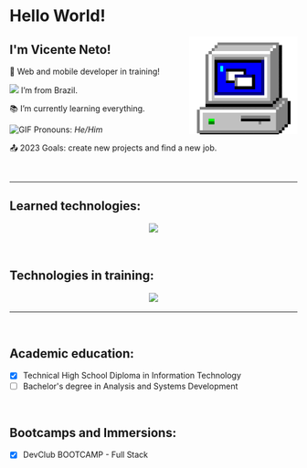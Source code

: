 # Hello World! 

<img align="right" alt="PC GIF" src="https://github.com/TheDudeThatCode/TheDudeThatCode/blob/master/Assets/PC.gif" width="190" />

## I'm Vicente Neto!

:iphone: Web and mobile developer in training!

<img src=https://github.com/TheDudeThatCode/TheDudeThatCode/blob/master/Assets/Earth.gif width="20"> I’m from Brazil.

:books: I’m currently learning everything.

<img alt="GIF" src="https://github.com/TheDudeThatCode/TheDudeThatCode/blob/master/Assets/hmm.gif" width="20px"> Pronouns: *He/Him*

:outbox_tray: 2023 Goals: create new projects and find a new job.

<br>

---

## Learned technologies:

<p align="center">
  <a href="https://skillicons.dev">
    <img src="https://skillicons.dev/icons?i=html,css,js,ts,react,express,css,styledcomponents,nodejs,git"/>
  </a>
</p>

<br>

## Technologies in training:

<p align="center">
  <a href="https://skillicons.dev">
    <img src="https://skillicons.dev/icons?i=figma,tailwind,next,"/>
  </a>
</p>

---
<br>

## Academic education:

- [x] Technical High School Diploma in Information Technology
- [ ] Bachelor's degree in Analysis and Systems Development

<br>

## Bootcamps and Immersions:

- [x] DevClub BOOTCAMP - Full Stack
